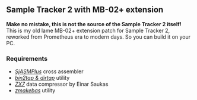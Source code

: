 ## Sample Tracker 2 with MB-02+ extension

**Make no mistake, this is not the source of the Sample Tracker 2 itself!** This is my old lame MB-02+ extension patch for Sample Tracker 2, reworked from Prometheus era to modern days. So you can build it on your PC.

### Requirements

- _[SjASMPlus](https://github.com/z00m128/sjasmplus/releases)_ cross assembler
- _[bin2tap & dirtap](https://sourceforge.net/projects/zxspectrumutils/)_ utility
- _[ZX7](https://spectrumcomputing.co.uk/index.php?cat=96&id=27996)_ data compressor by Einar Saukas
- _[zmakebas](https://github.com/z00m128/zmakebas)_ utility
